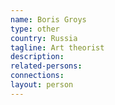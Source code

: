```yaml
---
name: Boris Groys
type: other
country: Russia
tagline: Art theorist
description:
related-persons:
connections:
layout: person
---
```

